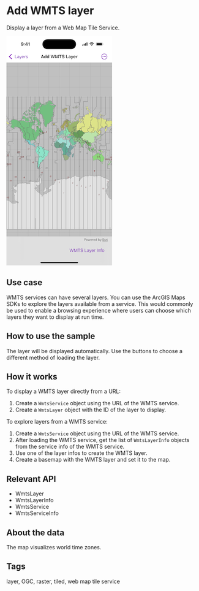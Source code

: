 # Add WMTS layer

Display a layer from a Web Map Tile Service.

![Image of Add WMTS Layer sample](add-wmts-layer.png)

## Use case

WMTS services can have several layers. You can use the ArcGIS Maps SDKs to explore the layers available from a service. This would commonly be used to enable a browsing experience where users can choose which layers they want to display at run time.

## How to use the sample

The layer will be displayed automatically. Use the buttons to choose a different method of loading the layer.

## How it works

To display a WMTS layer directly from a URL:

1. Create a `WmtsService` object using the URL of the WMTS service.
2. Create a `WmtsLayer` object with the ID of the layer to display.

To explore layers from a WMTS service:

1. Create a `WmtsService` object using the URL of the WMTS service.
2. After loading the WMTS service, get the list of `WmtsLayerInfo` objects from the service info of the WMTS service.
3. Use one of the layer infos to create the WMTS layer.
4. Create a basemap with the WMTS layer and set it to the map.

## Relevant API

* WmtsLayer
* WmtsLayerInfo
* WmtsService
* WmtsServiceInfo

## About the data

The map visualizes world time zones.

## Tags

layer, OGC, raster, tiled, web map tile service
